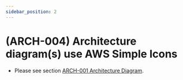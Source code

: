 ```yaml
---
sidebar_position: 2
---
```


# (ARCH-004) Architecture diagram(s) use AWS Simple Icons

* Please see section [ARCH-001 Architecture Diagram](ARCH-001).